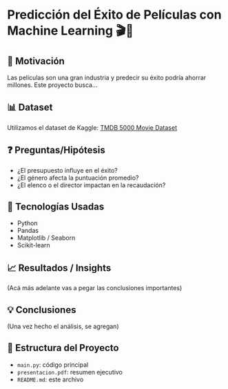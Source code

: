 # Predicción del Éxito de Películas con Machine Learning 🎬🤖

## 🎯 Motivación
Las películas son una gran industria y predecir su éxito podría ahorrar millones. Este proyecto busca...

## 📊 Dataset
Utilizamos el dataset de Kaggle: [TMDB 5000 Movie Dataset](https://www.kaggle.com/datasets/tmdb/tmdb-movie-metadata)

## ❓ Preguntas/Hipótesis
- ¿El presupuesto influye en el éxito?
- ¿El género afecta la puntuación promedio?
- ¿El elenco o el director impactan en la recaudación?

## 🧪 Tecnologías Usadas
- Python
- Pandas
- Matplotlib / Seaborn
- Scikit-learn

## 📈 Resultados / Insights
(Acá más adelante vas a pegar las conclusiones importantes)

## 💡 Conclusiones
(Una vez hecho el análisis, se agregan)

## 📂 Estructura del Proyecto
- `main.py`: código principal
- `presentacion.pdf`: resumen ejecutivo
- `README.md`: este archivo
